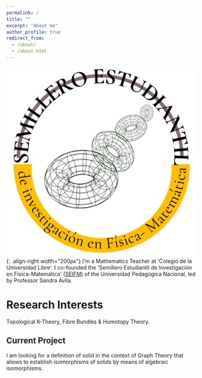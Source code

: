 ```yaml
---
permalink: /
title: ""
excerpt: "About me"
author_profile: true
redirect_from: 
  - /about/
  - /about.html
---
```

![SEIFM-Logo](/images/cirlogo.png){: .align-right width="200px"}
I'm a Mathematics Teacher at 'Colegio de la Universidad Libre'. I co-founded the 'Semillero Estudiantil de Investigación en Física-Matemática' ([SEIFM](https://seinfismat.github.io/)) of the Universidad Pedagógica Nacional, led by Professor Sandra Ávila.



Research Interests
======
Topological K-Theory, Fibre Bundles & Homotopy Theory.


Current Project
------

I am looking for a definition of solid in the context of Graph Theory that allows to establish isomorphisms of solids by means of algebraic isomorphisms. 

